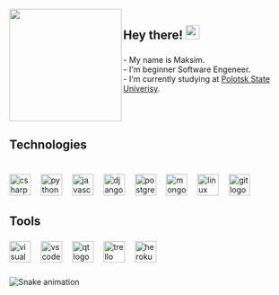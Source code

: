 <br clear="both">

<img align="left" height="200" src="https://mir-s3-cdn-cf.behance.net/project_modules/max_1200/06f21a161921919.63cd7887d0a70.gif"  />

###

<h2 align="left">Hey there! <img src="https://raw.githubusercontent.com/MartinHeinz/MartinHeinz/master/wave.gif" width="25px" height="25px" /></h2>

###

<p align="left"> - My name is Maksim. <br> - I'm beginner Software Engeneer. <br> - I'm currently studying at <a href=https://psu.by/en/>Polotsk State Univerisy</a>.</p>

###

<br clear="both">

<h2 align="left">Technologies</h2>

###

<br clear="both">

<div align="left">
  <img src="https://skillicons.dev/icons?i=cs" height="38" alt="csharp logo"  />
  <img width="10" />
  <img src="https://skillicons.dev/icons?i=py" height="38" alt="python logo"  />
  <img width="10" />
  <img src="https://skillicons.dev/icons?i=js" height="38" alt="javascript logo"  />
  <img width="10" />
  <img src="https://skillicons.dev/icons?i=django" height="38" alt="django logo"  />
  <img width="10" />
  <img src="https://skillicons.dev/icons?i=postgres" height="38" alt="postgresql logo"  />
  <img width="10" />
  <img src="https://skillicons.dev/icons?i=mongodb" height="38" alt="mongodb logo"  />
  <img width="10" />
  <img src="https://skillicons.dev/icons?i=linux" height="38" alt="linux logo"  />
  <img width="10" />
  <img src="https://skillicons.dev/icons?i=git" height="38" alt="git logo"  />
</div>

###

<h2 align="left">Tools</h2>

###

<div align="left">
  <img src="https://cdn.simpleicons.org/visualstudio/5C2D91" height="38" alt="visualstudio logo"  />
  <img width="10" />
  <img src="https://cdn.simpleicons.org/visualstudiocode/007ACC" height="38" alt="vscode logo"  />
  <img width="10" />
  <img src="https://cdn.simpleicons.org/qt/41CD52" height="38" alt="qt logo"  />
  <img width="10" />
  <img src="https://cdn.jsdelivr.net/gh/devicons/devicon/icons/trello/trello-plain.svg" height="38" alt="trello logo"  />
  <img width="10" />
  <img src="https://skillicons.dev/icons?i=heroku" height="38" alt="heroku logo"  />
</div>

###

<img src="https://raw.githubusercontent.com/fatalcr-git/fatalcr-git/output/snake.svg" alt="Snake animation" />

###
